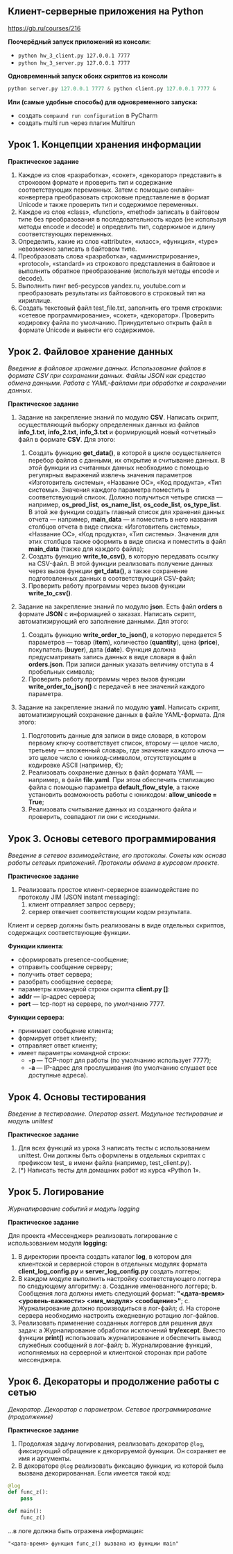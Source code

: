 Клиент-серверные приложения на Python
---
https://gb.ru/courses/216

**Поочерёдный запуск приложений из консоли**:

-  `python hw_3_client.py 127.0.0.1 7777`
-  `python hw_3_server.py 127.0.0.1 7777`

**Одновременный запуск обоих скриптов из консоли**
```python
python server.py 127.0.0.1 7777 & python client.py 127.0.0.1 7777 &
```

**Или (самые удобные способы) для одновременного запуска:**

- создать `compaund run configuration` в PyCharm
- создать multi run через плагин Multirun



## Урок 1. Концепции хранения информации

**Практическое задание**

1. Каждое из слов «разработка», «сокет», «декоратор» представить в строковом формате и проверить тип и содержание соответствующих переменных. Затем с помощью онлайн-конвертера преобразовать строковые представление в формат Unicode и также проверить тип и содержимое переменных.
2. Каждое из слов «class», «function», «method» записать в байтовом типе без преобразования в последовательность кодов (не используя методы encode и decode) и определить тип, содержимое и длину соответствующих переменных.
3. Определить, какие из слов «attribute», «класс», «функция», «type» невозможно записать в байтовом типе.
4. Преобразовать слова «разработка», «администрирование», «protocol», «standard» из строкового представления в байтовое и выполнить обратное преобразование (используя методы encode и decode).
5. Выполнить пинг веб-ресурсов yandex.ru, youtube.com и преобразовать результаты из байтовового в строковый тип на кириллице.
6. Создать текстовый файл test_file.txt, заполнить его тремя строками: «сетевое программирование», «сокет», «декоратор». Проверить кодировку файла по умолчанию. Принудительно открыть файл в формате Unicode и вывести его содержимое.



## Урок 2. Файловое хранение данных

*Введение в файловое хранение данных. Использование файлов в формате CSV при сохранении данных. Файлы JSON как средство обмена данными. Работа с YAML-файлами при обработке и сохранении данных*.

**Практическое задание**

1. Задание на закрепление знаний по модулю **CSV**. Написать скрипт, осуществляющий выборку определенных данных из файлов **info_1.txt**, **info_2.txt**, **info_3.txt** и формирующий новый «отчетный» файл в формате **CSV**. Для этого:
   1. Создать функцию **get_data()**, в которой в цикле осуществляется перебор файлов с данными, их открытие и считывание данных. В этой функции из считанных данных необходимо с помощью регулярных выражений извлечь значения параметров «Изготовитель системы», «Название ОС», «Код продукта», «Тип системы». Значения каждого параметра поместить в соответствующий список. Должно получиться четыре списка — например, **os_prod_list**, **os_name_list**, **os_code_list**, **os_type_list**. В этой же функции создать главный список для хранения данных отчета — например, **main_data** — и поместить в него названия столбцов отчета в виде списка: «Изготовитель системы», «Название ОС», «Код продукта», «Тип системы». Значения для этих столбцов также оформить в виде списка и поместить в файл **main_data** (также для каждого файла);
   2. Создать функцию **write_to_csv()**, в которую передавать ссылку на CSV-файл. В этой функции реализовать получение данных через вызов функции **get_data()**, а также сохранение подготовленных данных в соответствующий CSV-файл;
   3. Проверить работу программы через вызов функции **write_to_csv()**.

2. Задание на закрепление знаний по модулю **json**. Есть файл **orders** в формате **JSON** с информацией о заказах. Написать скрипт, автоматизирующий его заполнение данными. Для этого:

   1. Создать функцию **write_order_to_json()**, в которую передается 5 параметров — товар (**item**), количество (**quantity**), цена (**price**), покупатель (**buyer**), дата (**date**). Функция должна предусматривать запись данных в виде словаря в файл **orders.json**. При записи данных указать величину отступа в 4 пробельных символа;
   2. Проверить работу программы через вызов функции **write_order_to_json()** с передачей в нее значений каждого параметра.

3. Задание на закрепление знаний по модулю **yaml**. Написать скрипт, автоматизирующий сохранение данных в файле YAML-формата. Для этого:

   1. Подготовить данные для записи в виде словаря, в котором первому ключу соответствует список, второму — целое число, третьему — вложенный словарь, где значение каждого ключа — это целое число с юникод-символом, отсутствующим в кодировке ASCII (например, €);
   2. Реализовать сохранение данных в файл формата YAML — например, в файл **file.yaml**. При этом обеспечить стилизацию файла с помощью параметра **default_flow_style**, а также установить возможность работы с юникодом: **allow_unicode = True**;
   3. Реализовать считывание данных из созданного файла и проверить, совпадают ли они с исходными.

## Урок 3. Основы сетевого программирования

*Введение в сетевое взаимодействие, его протоколы. Сокеты как основа работы сетевых приложений. Протоколы обмена в курсовом проекте.*

**Практическое задание**

1. Реализовать простое клиент-серверное взаимодействие по протоколу JIM (JSON instant messaging):
   1. клиент отправляет запрос серверу;
   2. сервер отвечает соответствующим кодом результата.

Клиент и сервер должны быть реализованы в виде отдельных скриптов, содержащих соответствующие функции.

**Функции клиента**:
-   сформировать presence-сообщение;
-   отправить сообщение серверу;
-   получить ответ сервера;
-   разобрать сообщение сервера;
-   параметры командной строки скрипта **client.py <addr> [<port>]**:
  - **addr** — ip-адрес сервера;
  - **port** — tcp-порт на сервере, по умолчанию 7777.

**Функции сервера**:
- принимает сообщение клиента;
- формирует ответ клиенту;
- отправляет ответ клиенту;
- имеет параметры командной строки:
  - **-p <port>** — TCP-порт для работы (по умолчанию использует 7777);
  - **-a <addr>** — IP-адрес для прослушивания (по умолчанию слушает все доступные адреса).

## Урок 4. Основы тестирования

*Введение в тестирование. Оператор assert. Модульное тестирование и модуль unittest*

**Практическое задание**

1.	Для всех функций из урока 3 написать тесты с использованием unittest. Они должны быть оформлены в отдельных скриптах с префиксом test_ в имени файла (например, test_client.py).
2.	(*) Написать тесты для домашних работ из курса «Python 1».

## Урок 5. Логирование

*Журналирование событий и модуль logging*

**Практическое задание**

Для проекта «Мессенджер» реализовать логирование с использованием модуля **logging**:

1. В директории проекта создать каталог **log**, в котором для клиентской и серверной сторон в отдельных модулях формата **client_log_config.py** и **server_log_config.py** создать логгеры;
2. В каждом модуле выполнить настройку соответствующего логгера по следующему алгоритму:
   a. Создание именованного логгера;
   b. Сообщения лога должны иметь следующий формат: **"<дата-время> <уровень-важности> <имя_модуля> <сообщение>"**;
   c. Журналирование должно производиться в лог-файл;
   d. На стороне сервера необходимо настроить ежедневную ротацию лог-файлов.  
3. Реализовать применение созданных логгеров для решения двух задач:
   a Журналирование обработки исключений **try/except**. Вместо функции **print()** использовать журналирование и обеспечить вывод служебных сообщений в лог-файл;
   b. Журналирование функций, исполняемых на серверной и клиентской сторонах при работе мессенджера.

## Урок 6. Декораторы и продолжение работы с сетью

*Декоратор. Декоратор с параметром. Сетевое программирование (продолжение)*

**Практическое задание**
1. Продолжая задачу логирования, реализовать декоратор `@log`, фиксирующий обращение к декорируемой функции. Он сохраняет ее имя и аргументы.
2. В декораторе `@log` реализовать	фиксацию	функции,	из	которой	была вызвана декорированная. Если имеется такой код:

```python
@log
def func_z(): 
	pass

def main(): 
	func_z()
```

...в логе должна быть отражена информация:

`"<дата-время> функция func_z() вызвана из функции main"`
